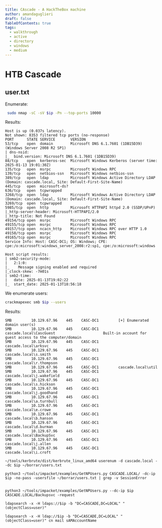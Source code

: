 ```yaml
---
title: CAscade - A HackTheBox machine
author: amandaguglieri
draft: false
TableOfContents: true
tags:
  - walkthrough
  - active
  - directory
  - windows
  - medium
---
```

# HTB Cascade

## user.txt

Enumerate:

```bash
 sudo nmap -sC -sV $ip -Pn --top-ports 10000
```

Results: 

```
Host is up (0.037s latency).
Not shown: 8353 filtered tcp ports (no-response)
PORT      STATE SERVICE       VERSION
53/tcp    open  domain        Microsoft DNS 6.1.7601 (1DB15D39) (Windows Server 2008 R2 SP1)
| dns-nsid: 
|_  bind.version: Microsoft DNS 6.1.7601 (1DB15D39)
88/tcp    open  kerberos-sec  Microsoft Windows Kerberos (server time: 2025-01-13 19:01:30Z)
135/tcp   open  msrpc         Microsoft Windows RPC
139/tcp   open  netbios-ssn   Microsoft Windows netbios-ssn
389/tcp   open  ldap          Microsoft Windows Active Directory LDAP (Domain: cascade.local, Site: Default-First-Site-Name)
445/tcp   open  microsoft-ds?
636/tcp   open  tcpwrapped
3268/tcp  open  ldap          Microsoft Windows Active Directory LDAP (Domain: cascade.local, Site: Default-First-Site-Name)
3269/tcp  open  tcpwrapped
5985/tcp  open  http          Microsoft HTTPAPI httpd 2.0 (SSDP/UPnP)
|_http-server-header: Microsoft-HTTPAPI/2.0
|_http-title: Not Found
49154/tcp open  msrpc         Microsoft Windows RPC
49155/tcp open  msrpc         Microsoft Windows RPC
49157/tcp open  ncacn_http    Microsoft Windows RPC over HTTP 1.0
49158/tcp open  msrpc         Microsoft Windows RPC
49165/tcp open  msrpc         Microsoft Windows RPC
Service Info: Host: CASC-DC1; OS: Windows; CPE: cpe:/o:microsoft:windows_server_2008:r2:sp1, cpe:/o:microsoft:windows

Host script results:
| smb2-security-mode: 
|   2:1:0: 
|_    Message signing enabled and required
|_clock-skew: -7m01s
| smb2-time: 
|   date: 2025-01-13T19:02:22
|_  start_date: 2025-01-13T18:56:18

```

We enumerate users:

```bash
crackmapexec smb $ip --users
```

Results:

```
SMB         10.129.67.96    445    CASC-DC1         [+] Enumerated domain user(s)
SMB         10.129.67.96    445    CASC-DC1         cascade.local\CascGuest                      Built-in account for guest access to the computer/domain
SMB         10.129.67.96    445    CASC-DC1         cascade.local\arksvc                         
SMB         10.129.67.96    445    CASC-DC1         cascade.local\s.smith                        
SMB         10.129.67.96    445    CASC-DC1         cascade.local\r.thompson                     
SMB         10.129.67.96    445    CASC-DC1         cascade.local\util                           
SMB         10.129.67.96    445    CASC-DC1         cascade.local\j.wakefield                    
SMB         10.129.67.96    445    CASC-DC1         cascade.local\s.hickson                      
SMB         10.129.67.96    445    CASC-DC1         cascade.local\j.goodhand                     
SMB         10.129.67.96    445    CASC-DC1         cascade.local\a.turnbull                     
SMB         10.129.67.96    445    CASC-DC1         cascade.local\e.crowe                        
SMB         10.129.67.96    445    CASC-DC1         cascade.local\b.hanson                       
SMB         10.129.67.96    445    CASC-DC1         cascade.local\d.burman                       
SMB         10.129.67.96    445    CASC-DC1         cascade.local\BackupSvc                      
SMB         10.129.67.96    445    CASC-DC1         cascade.local\j.allen                        
SMB         10.129.67.96    445    CASC-DC1         cascade.local\i.croft  
```




```
~/tools/kerbrute/dist/kerbrute_linux_amd64 userenum -d cascade.local --dc $ip ~/borrar/users.txt 

```




```
python3 ~/tools/impacket/examples/GetNPUsers.py CASCADE.LOCAL/ -dc-ip $ip -no-pass -usersfile ~/borrar/users.txt | grep -v SessionError


python3 ~/tools/impacket/examples/GetNPUsers.py --dc-ip $ip CASCADE.LOCAL/Backupsvc -request 
```




```
ldapsearch -x -H ldaps://$ip -b "DC=CASCADE,DC=LOCAL" "(objectClass=user)"

ldapsearch -x -H ldap://$ip -b "DC=CASCADE,DC=LOCAL" "(objectClass=user)" cn mail sAMAccountName

```




```

```




```

```




```

```




```

```




```

```




```

```




```

```




```

```




```

```




```

```




```

```




```

```




```

```




```

```




```

```




```

```




```

```




```

```




```

```




```

```




```

```




```

```




```

```




```

```




```

```




```

```




```

```




```

```




```

```




```

```




```

```




```

```




```

```




```

```




```

```




```

```




```

```




```

```




```

```




```

```




```

```




```

```

